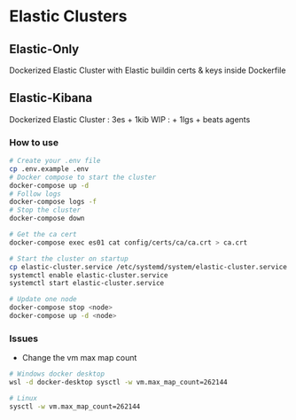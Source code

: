 # Elastic Clusters

## Elastic-Only
Dockerized Elastic Cluster with Elastic buildin certs & keys inside Dockerfile

## Elastic-Kibana
Dockerized Elastic Cluster : 3es + 1kib
WIP : + 1lgs + beats agents

### How to use
```bash
# Create your .env file
cp .env.example .env
# Docker compose to start the cluster
docker-compose up -d
# Follow logs
docker-compose logs -f
# Stop the cluster
docker-compose down

# Get the ca cert
docker-compose exec es01 cat config/certs/ca/ca.crt > ca.crt

# Start the cluster on startup
cp elastic-cluster.service /etc/systemd/system/elastic-cluster.service
systemctl enable elastic-cluster.service
systemctl start elastic-cluster.service

# Update one node
docker-compose stop <node>
docker-compose up -d <node>
```

### Issues
- Change the vm max map count
```bash
# Windows docker desktop
wsl -d docker-desktop sysctl -w vm.max_map_count=262144

# Linux
sysctl -w vm.max_map_count=262144
```
